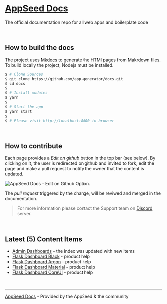 # [AppSeed Docs](https://docs.appseed.us)

The official documentation repo for all web apps and boilerplate code 

<br />

## How to build the docs

The project uses [Mkdocs](https://www.mkdocs.org/) to generate the HTMl pages from Makrdown files. To build locally the project, Nodejs must be installed. 

```bash
$ # Clone Sources
$ git clone https://github.com/app-generator/docs.git
$ cd docs
$
$ # Install modules
$ yarn 
$
$ # Start the app
$ yarn start
$
$ # Please visit http://localhost:8000 in browser
```

<br />

## How to contribute

Each page provides a *Edit on github* button in the top bar (see below). By clicking on it, the user is redirected on github and invited to fork, edit the page and make a pull request to notify the owner that the content is updated. 

![AppSeed Docs - Edit on Github Option.](https://raw.githubusercontent.com/app-generator/docs/master/static/docs-edit-page-option.jpg)

The *pull request* triggered by the change, will be reviwed and merged in the documentation. 

> For more information please contact the Support team on [Discord](https://discord.gg/fZC6hup) server. 

<br />

## Latest (5) Content Items

- [Admin Dashboards](https://docs.appseed.us/admin-dashboards/) - the index was updated with new items
- [Flask Dashboard Black](https://docs.appseed.us/admin-dashboards/flask-dashboard-black/) - product help
- [Flask Dashboard Argon](https://docs.appseed.us/admin-dashboards/flask-dashboard-argon/) - product help
- [Flask Dashboard Material](https://docs.appseed.us/admin-dashboards/flask-dashboard-material/) - product help
- [Flask Dashboard CoreUI](https://docs.appseed.us/admin-dashboards/flask-dashboard-coreui/) - product help

<br />

---
[AppSeed Docs](https://docs.appseed.us) - Provided by the AppSeed & the community 
